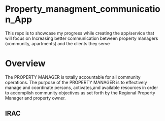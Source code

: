 # Property_managment_communication_App
This repo is to showcase my progress while creating the app/service that will focus on Increasing better communication between property managers (community, apartments) and the clients they serve

# Overview
The PROPERTY MANAGER is totally accountable for all community operations. The purpose of the PROPERTY MANAGER is to effectively manage 
and coordinate persons, activates,and available resources in order to accomplish community objectives as set forth by the Regional Property Manager and property owner.

## IRAC
